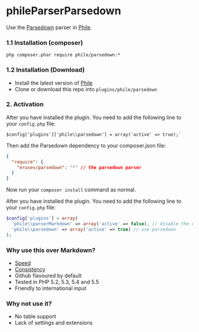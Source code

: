 phileParserParsedown
====================

Use the [Parsedown](https://github.com/erusev/parsedown) parser in [Phile](https://github.com/PhileCMS/Phile).

### 1.1 Installation (composer)
```
php composer.phar require phile/parsedown:*
```

### 1.2 Installation (Download)

* Install the latest version of [Phile](https://github.com/PhileCMS/Phile)
* Clone or download this repo into `plugins/phile/parsedown`

### 2. Activation

After you have installed the plugin. You need to add the following line to your `config.php` file:

```
$config['plugins']['phile\\parsedown'] = array('active' => true);`
```

Then add the Parsedown dependency to your composer.json file:

```json
{
  "require": {
    "erusev/parsedown": "*" // the parsedown parser
  }
}
```

Now run your `composer install` command as normal.

After you have installed the plugin. You need to add the following line to your `config.php` file:

```php
$config['plugins'] = array(
  'phile\\parserMarkdown' => array('active' => false), // disable the default parser
  'phile\\parsedown' => array('active' => true) // use parsedown
);
```

### Why use this over Markdown?

* [Speed](http://parsedown.org/speed)
* [Consistency](http://parsedown.org/consistency)
* Github flavoured by default
* Tested in PHP 5.2, 5.3, 5.4 and 5.5
* Friendly to international input

### Why not use it?

* No table support
* Lack of settings and extensions

